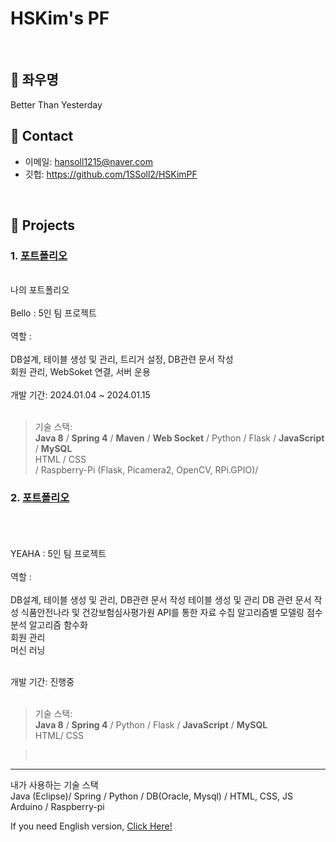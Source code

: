 # HSKim's PF
>

</br>

## :pushpin: 좌우명
Better Than Yesterday<br>


## :pushpin: Contact
- 이메일: hansoll1215@naver.com
- 깃헙: https://github.com/1SSoll2/HSKimPF

</br>

## :pushpin: Projects
### 1. [포트폴리오](https://github.com/2023-SMHRD-KDT-IOT-4/Bello/tree/new_socket_version)
<br>
나의 포트폴리오 <br><br>
Bello : 5인 팀 프로젝트 <br><br>
역할 : <br><br>
DB설계, 테이블 생성 및 관리, 트리거 설정, DB관련 문서 작성 <br>
회원 관리, WebSoket 연결, 서버 운용 <br><br>
개발 기간: 2024.01.04 ~ 2024.01.15<br><br>
 
>기술 스택:  
><b>Java 8</b> / <b>Spring 4</b> / <b>Maven</b> / <b>Web Socket</b> / Python / Flask / <b>JavaScript</b> / <b>MySQL</b> <br>
> HTML / CSS  <br>
>/ Raspberry-Pi (Flask, Picamera2, OpenCV, RPi.GPIO)/
><br>

### 2. [포트폴리오](https://github.com/2023-SMHRD-KDT-IOT-4/yeahaRepo)
<br><br><br>
YEAHA : 5인 팀 프로젝트 <br><br>
역할 : <br><br>
DB설계, 테이블 생성 및 관리, DB관련 문서 작성 테이블 생성 및 관리
DB 관련 문서 작성
식품안전나라 및 건강보험심사평가원 API를 통한 자료 수집
알고리즘별 모델링 점수 분석
알고리즘 함수화 <br>
회원 관리 <br>
머신 러닝
<br><br>

개발 기간: 진행중<br><br>
 
>기술 스택:  
><b>Java 8</b> / <b>Spring 4</b> / Python / Flask / <b>JavaScript</b> / <b>MySQL</b> <br>
> HTML/ CSS  <br>

><br>

---
내가 사용하는 기술 스택 <br>
Java (Eclipse)/ Spring / Python / DB(Oracle, Mysql) / HTML, CSS, JS <br>
Arduino / Raspberry-pi

If you need English version, <a href="https://github.com/1SSoll2/HSKimPF/blob/main/EnglishVer.md">Click Here!</a>
